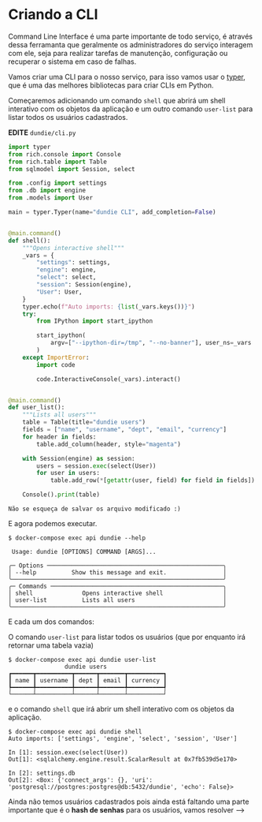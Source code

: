 # Criando a CLI

Command Line Interface é uma parte importante de todo serviço, é através dessa ferramanta que geralmente
os administradores do serviço interagem com ele, seja para realizar tarefas de manutenção, configuração
ou recuperar o sistema em caso de falhas.

Vamos criar uma CLI para o nosso serviço, para isso vamos usar o [typer](https://typer.tiangolo.com/),
que é uma das melhores bibliotecas para criar CLIs em Python.

Começaremos adicionando um comando `shell` que abrirá um shell interativo com os objetos da aplicação e um outro
comando `user-list` para listar todos os usuários cadastrados.

**EDITE** `dundie/cli.py`

```python
import typer
from rich.console import Console
from rich.table import Table
from sqlmodel import Session, select

from .config import settings
from .db import engine
from .models import User

main = typer.Typer(name="dundie CLI", add_completion=False)


@main.command()
def shell():
    """Opens interactive shell"""
    _vars = {
        "settings": settings,
        "engine": engine,
        "select": select,
        "session": Session(engine),
        "User": User,
    }
    typer.echo(f"Auto imports: {list(_vars.keys())}")
    try:
        from IPython import start_ipython

        start_ipython(
            argv=["--ipython-dir=/tmp", "--no-banner"], user_ns=_vars
        )
    except ImportError:
        import code

        code.InteractiveConsole(_vars).interact()


@main.command()
def user_list():
    """Lists all users"""
    table = Table(title="dundie users")
    fields = ["name", "username", "dept", "email", "currency"]
    for header in fields:
        table.add_column(header, style="magenta")

    with Session(engine) as session:
        users = session.exec(select(User))
        for user in users:
            table.add_row(*[getattr(user, field) for field in fields])

    Console().print(table)
```
```admonish tip
Não se esqueça de salvar os arquivo modificado :)
```

E agora podemos executar.

```console
$ docker-compose exec api dundie --help

 Usage: dundie [OPTIONS] COMMAND [ARGS]...

╭─ Options ──────────────────────────────────────────────────╮
│ --help          Show this message and exit.                │
╰────────────────────────────────────────────────────────────╯
╭─ Commands ─────────────────────────────────────────────────╮
│ shell              Opens interactive shell                 │
│ user-list          Lists all users                         │
╰────────────────────────────────────────────────────────────╯
```

E cada um dos comandos:

O comando `user-list` para listar todos os usuários (que por enquanto irá retornar uma tabela vazia)

```console
$ docker-compose exec api dundie user-list
                dundie users
┏━━━━━━┳━━━━━━━━━━┳━━━━━━┳━━━━━━━┳━━━━━━━━━━┓
┃ name ┃ username ┃ dept ┃ email ┃ currency ┃
┡━━━━━━╇━━━━━━━━━━╇━━━━━━╇━━━━━━━╇━━━━━━━━━━┩
└──────┴──────────┴──────┴───────┴──────────┘
```

e o comando `shell` que irá abrir um shell interativo com os objetos da aplicação.

```console
$ docker-compose exec api dundie shell
Auto imports: ['settings', 'engine', 'select', 'session', 'User']

In [1]: session.exec(select(User))
Out[1]: <sqlalchemy.engine.result.ScalarResult at 0x7fb539d5e170>

In [2]: settings.db
Out[2]: <Box: {'connect_args': {}, 'uri': 'postgresql://postgres:postgres@db:5432/dundie', 'echo': False}>
```

Ainda não temos usuários cadastrados pois ainda está faltando uma parte importante
que é o **hash de senhas** para os usuários, vamos resolver -->
